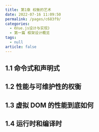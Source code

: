 ```yaml
---
title: 第1章 权衡的艺术
date: 2022-07-16 11:09:50
permalink: /pages/c683f9/
categories: 
  - 《Vue.js设计与实现》
  - 第一篇 框架设计概览
tags: 
  - null
article: false
---
```


## 1.1 命令式和声明式

## 1.2 性能与可维护性的权衡

## 1.3 虚拟 DOM 的性能到底如何

## 1.4 运行时和编译时

